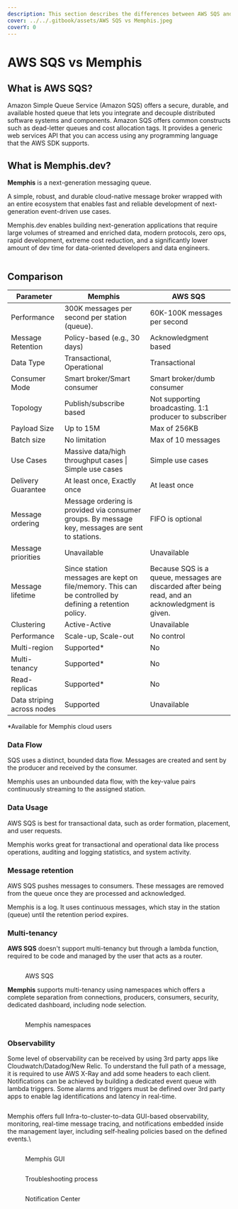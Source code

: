 ```yaml
---
description: This section describes the differences between AWS SQS and Memphis
cover: ../../.gitbook/assets/AWS SQS vs Memphis.jpeg
coverY: 0
---
```


# AWS SQS vs Memphis

## What is AWS SQS?

Amazon Simple Queue Service (Amazon SQS) offers a secure, durable, and available hosted queue that lets you integrate and decouple distributed software systems and components. Amazon SQS offers common constructs such as dead-letter queues and cost allocation tags. It provides a generic web services API that you can access using any programming language that the AWS SDK supports.

## **What is Memphis.dev?**

**Memphis** is a next-generation messaging queue.

A simple, robust, and durable cloud-native message broker wrapped with an entire ecosystem that enables fast and reliable development of next-generation event-driven use cases.

Memphis.dev enables building next-generation applications that require large volumes of streamed and enriched data, modern protocols, zero ops, rapid development, extreme cost reduction, and a significantly lower amount of dev time for data-oriented developers and data engineers.

<figure><img src="../../.gitbook/assets/image (6) (1).png" alt=""><figcaption></figcaption></figure>

## Comparison

| Parameter                  | Memphis                                                                                                | AWS SQS                                                                                          |
| -------------------------- | ------------------------------------------------------------------------------------------------------ | ------------------------------------------------------------------------------------------------ |
| Performance                | 300K messages per second per station (queue).                                                          | 60K-100K messages per second                                                                     |
| Message Retention          | Policy-based (e.g., 30 days)                                                                           | Acknowledgment based                                                                             |
| Data Type                  | Transactional, Operational                                                                             | Transactional                                                                                    |
| Consumer Mode              | Smart broker/Smart consumer                                                                            | Smart broker/dumb consumer                                                                       |
| Topology                   | Publish/subscribe based                                                                                | Not supporting broadcasting. 1:1 producer to subscriber                                          |
| Payload Size               | Up to 15M                                                                                              | Max of 256KB                                                                                     |
| Batch size                 | No limitation                                                                                          | Max of 10 messages                                                                               |
| Use Cases                  | Massive data/high throughput cases \| Simple use cases                                                 | Simple use cases                                                                                 |
| Delivery Guarantee         | At least once, Exactly once                                                                            | At least once                                                                                    |
| Message ordering           | Message ordering is provided via consumer groups. By message key, messages are sent to stations.       | FIFO is optional                                                                                 |
| Message priorities         | Unavailable                                                                                            | Unavailable                                                                                      |
| Message lifetime           | Since station messages are kept on file/memory. This can be controlled by defining a retention policy. | Because SQS is a queue, messages are discarded after being read, and an acknowledgment is given. |
| Clustering                 | Active-Active                                                                                          | Unavailable                                                                                      |
| Performance                | Scale-up, Scale-out                                                                                    | No control                                                                                       |
| Multi-region               | Supported\*                                                                                            | No                                                                                               |
| Multi-tenancy              | Supported\*                                                                                            | No                                                                                               |
| Read-replicas              | Supported\*                                                                                            | No                                                                                               |
| Data striping across nodes | Supported                                                                                              | Unavailable                                                                                      |

\*Available for Memphis cloud users

### **Data Flow**&#x20;

SQS uses a distinct, bounded data flow. Messages are created and sent by the producer and received by the consumer.&#x20;

Memphis uses an unbounded data flow, with the key-value pairs continuously streaming to the assigned station.

### **Data Usage**

AWS SQS is best for transactional data, such as order formation, placement, and user requests.&#x20;

Memphis works great for transactional and operational data like process operations, auditing and logging statistics, and system activity.

### **Message retention**&#x20;

AWS SQS pushes messages to consumers. These messages are removed from the queue once they are processed and acknowledged.&#x20;

Memphis is a log. It uses continuous messages, which stay in the station (queue) until the retention period expires.

### Multi-tenancy

**AWS SQS** doesn't support multi-tenancy but through a lambda function, required to be code and managed by the user that acts as a router.

<figure><img src="../../.gitbook/assets/Screen Shot 2022-12-22 at 14.36.37.png" alt=""><figcaption><p>AWS SQS</p></figcaption></figure>

**Memphis** supports multi-tenancy using namespaces which offers a complete separation from connections, producers, consumers, security, dedicated dashboard, including node selection.

<figure><img src="../../.gitbook/assets/Screen Shot 2022-12-22 at 14.10.43.png" alt=""><figcaption><p>Memphis namespaces</p></figcaption></figure>

### **Observability**&#x20;

Some level of observability can be received by using 3rd party apps like Cloudwatch/Datadog/New Relic. To understand the full path of a message, it is required to use AWS X-Ray and add some headers to each client. Notifications can be achieved by building a dedicated event queue with lambda triggers. Some alarms and triggers must be defined over 3rd party apps to enable lag identifications and latency in real-time.

<figure><img src="../../.gitbook/assets/Screen Shot 2022-12-22 at 14.38.55.png" alt=""><figcaption></figcaption></figure>

Memphis offers full Infra-to-cluster-to-data GUI-based observability, monitoring, real-time message tracing, and notifications embedded inside the management layer, including self-healing policies based on the defined events.\


<figure><img src="../../.gitbook/assets/Screen Shot 2022-12-22 at 14.26.04.png" alt=""><figcaption><p>Memphis GUI</p></figcaption></figure>

<div>

<figure><img src="../../.gitbook/assets/Screen Shot 2022-12-22 at 14.26.51.png" alt=""><figcaption><p>Troubleshooting process</p></figcaption></figure>

 

<figure><img src="../../.gitbook/assets/Screen Shot 2022-12-22 at 14.26.36.png" alt=""><figcaption><p>Notification Center</p></figcaption></figure>

</div>
